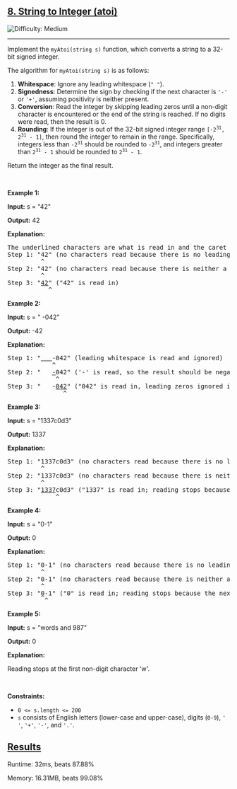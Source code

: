 <h2><a href="https://leetcode.com/problems/string-to-integer-atoi/description/">8. String to Integer (atoi)</a></h2> <img src='https://img.shields.io/badge/Difficulty-Medium-yellow' alt='Difficulty: Medium' />
<hr>

<!-- Description -->
<div class="elfjS" data-track-load="description_content"><p>Implement the <code>myAtoi(string s)</code> function, which converts a string to a 32-bit signed integer.</p>

<p>The algorithm for <code>myAtoi(string s)</code> is as follows:</p>

<ol>
	<li><strong>Whitespace</strong>: Ignore any leading whitespace (<code>" "</code>).</li>
	<li><strong>Signedness</strong>: Determine the sign by checking if the next character is <code>'-'</code> or <code>'+'</code>, assuming positivity is neither present.</li>
	<li><strong>Conversion</strong>: Read the integer by skipping leading zeros&nbsp;until a non-digit character is encountered or the end of the string is reached. If no digits were read, then the result is 0.</li>
	<li><strong>Rounding</strong>: If the integer is out of the 32-bit signed integer range <code>[-2<sup>31</sup>, 2<sup>31</sup> - 1]</code>, then round the integer to remain in the range. Specifically, integers less than <code>-2<sup>31</sup></code> should be rounded to <code>-2<sup>31</sup></code>, and integers greater than <code>2<sup>31</sup> - 1</code> should be rounded to <code>2<sup>31</sup> - 1</code>.</li>
</ol>

<p>Return the integer as the final result.</p>

<p>&nbsp;</p>
<p><strong class="example">Example 1:</strong></p>

<div class="example-block">
<p><strong>Input:</strong> <span class="example-io">s = "42"</span></p>

<p><strong>Output:</strong> <span class="example-io">42</span></p>

<p><strong>Explanation:</strong></p>

<pre style="position: relative;">The underlined characters are what is read in and the caret is the current reader position.
Step 1: "42" (no characters read because there is no leading whitespace)
         ^
Step 2: "42" (no characters read because there is neither a '-' nor '+')
         ^
Step 3: "<u>42</u>" ("42" is read in)
           ^
<div class="open_grepper_editor" title="Edit &amp; Save To Grepper"></div></pre>
</div>

<p><strong class="example">Example 2:</strong></p>

<div class="example-block">
<p><strong>Input:</strong> <span class="example-io">s = " -042"</span></p>

<p><strong>Output:</strong> <span class="example-io">-42</span></p>

<p><strong>Explanation:</strong></p>

<pre style="position: relative;">Step 1: "<u>   </u>-042" (leading whitespace is read and ignored)
            ^
Step 2: "   <u>-</u>042" ('-' is read, so the result should be negative)
             ^
Step 3: "   -<u>042</u>" ("042" is read in, leading zeros ignored in the result)
               ^
<div class="open_grepper_editor" title="Edit &amp; Save To Grepper"></div></pre>
</div>

<p><strong class="example">Example 3:</strong></p>

<div class="example-block">
<p><strong>Input:</strong> <span class="example-io">s = "1337c0d3"</span></p>

<p><strong>Output:</strong> <span class="example-io">1337</span></p>

<p><strong>Explanation:</strong></p>

<pre style="position: relative;">Step 1: "1337c0d3" (no characters read because there is no leading whitespace)
         ^
Step 2: "1337c0d3" (no characters read because there is neither a '-' nor '+')
         ^
Step 3: "<u>1337</u>c0d3" ("1337" is read in; reading stops because the next character is a non-digit)
             ^
<div class="open_grepper_editor" title="Edit &amp; Save To Grepper"></div></pre>
</div>

<p><strong class="example">Example 4:</strong></p>

<div class="example-block">
<p><strong>Input:</strong> <span class="example-io">s = "0-1"</span></p>

<p><strong>Output:</strong> <span class="example-io">0</span></p>

<p><strong>Explanation:</strong></p>

<pre style="position: relative;">Step 1: "0-1" (no characters read because there is no leading whitespace)
         ^
Step 2: "0-1" (no characters read because there is neither a '-' nor '+')
         ^
Step 3: "<u>0</u>-1" ("0" is read in; reading stops because the next character is a non-digit)
          ^
<div class="open_grepper_editor" title="Edit &amp; Save To Grepper"></div></pre>
</div>

<p><strong class="example">Example 5:</strong></p>

<div class="example-block">
<p><strong>Input:</strong> <span class="example-io">s = "words and 987"</span></p>

<p><strong>Output:</strong> <span class="example-io">0</span></p>

<p><strong>Explanation:</strong></p>

<p>Reading stops at the first non-digit character 'w'.</p>
</div>

<p>&nbsp;</p>
<p><strong>Constraints:</strong></p>

<ul>
	<li><code>0 &lt;= s.length &lt;= 200</code></li>
	<li><code>s</code> consists of English letters (lower-case and upper-case), digits (<code>0-9</code>), <code>' '</code>, <code>'+'</code>, <code>'-'</code>, and <code>'.'</code>.</li>
</ul>
</div>

<h2>
<a href="https://leetcode.com/problems/string-to-integer-atoi/submissions/1389375216">Results</a>
</h2>
<p>Runtime: 32ms, beats 87.88%</p>
<p>Memory: 16.31MB, beats 99.08%</p>
